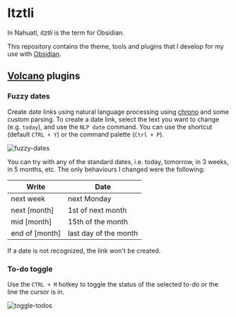 # Itztli

In Nahuatl, *itztli* is the term for Obsidian.

This repository contains the theme, tools and plugins that I develop for my use with [Obsidian](https://obsidian.md/).

## [Volcano](https://github.com/kognise/volcano) plugins

### Fuzzy dates

Create date links using natural language processing using [chrono](https://github.com/wanasit/chrono) and some custom parsing.
To create a date link, select the text you want to change (e.g. `today`), and use the `NLP date` command. You can use the shortcut (default `CTRL + Y`) or the command palette (`Ctrl + P`).

![fuzzy-dates](https://user-images.githubusercontent.com/5426039/89716767-1d768700-d9b0-11ea-99cf-b3bb6846a872.gif)

You can try with any of the standard dates, i.e. today, tomorrow, in 3 weeks, in 5 months, etc. 
The only behaviours I changed were the following:

| Write | Date |
| ----- | ---- |
|   next week    | next Monday      |
|   next [month]    |  1st of next month     |
|   mid [month]   | 15th of the month      |
|   end of [month]    |  last day of the month     |

If a date is not recognized, the link won't be created.

### To-do toggle

Use the `CTRL + M` hotkey to toggle the status of the selected to-do or the line the cursor is in.

![toggle-todos](https://user-images.githubusercontent.com/5426039/89807985-b1278f00-db39-11ea-9cc1-7fc26fab6fd8.gif)
